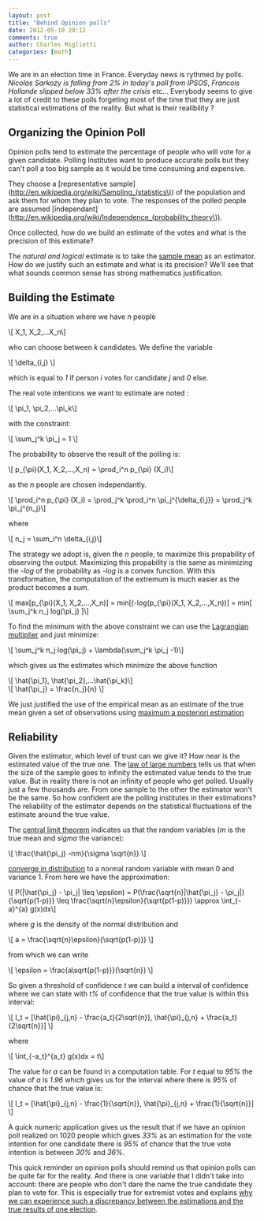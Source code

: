 ```yaml
---
layout: post
title: "Behind Opinion polls"
date: 2012-05-10 20:12
comments: true
author: Charles Miglietti
categories: [math]
---
```


We are in an election time in France. Everyday news is rythmed by
polls. _Nicolas Sarkozy is falling from 2% in today's poll from IPSOS_,
_Francois Hollande slipped below 33% after the crisis_ etc... Everybody
seems to give a lot of credit to these polls forgeting most of the time
that they are just statistical estimations of the reality. But what is their realibility ?  

## Organizing the Opinion Poll

Opinion polls tend to estimate the percentage of people who will vote
for a given candidate. Polling Institutes want to produce accurate polls
but they can't poll a too big sample as it would be time consuming and
expensive.

They choose a [representative sample](http://en.wikipedia.org/wiki/Sampling_(statistics\)) 
of the population and ask them for whom they plan to vote. The responses
of the polled people are assumed [independant](http://en.wikipedia.org/wiki/Independence_(probability_theory\)).

Once collected, how do we build an estimate of the votes and what is the
precision of this estimate? 

The _natural and logical_ estimate is to take the 
[sample mean](http://en.wikipedia.org/wiki/Sample_mean) as an estimator. How do we
justify such an estimate and what is its precision? We'll see that what
sounds common sense has strong mathematics justification.


## Building the Estimate

We are in a situation where we have _n_ people 

<div markdown="0">
\[ X_1, X_2,...X_n\]
</div>

who can choose between _k_ candidates. We define the variable

<div markdown="0">
\[ \delta_{i,j} \]
</div>

which is equal to _1_ if person _i_ votes for candidate
_j_ and _0_ else.

The real vote intentions we want
to estimate are noted :

<div markdown="0">
\[ \pi_1, \pi_2,...\pi_k\]
</div>

with the constraint:
<div markdown="0">
\[ \sum_j^k \pi_j = 1 \]
</div>

The probability to observe the result of the polling is:

<div markdown="0">
\[ p_{\pi}(X_1, X_2,...,X_n) = \prod_i^n p_{\pi} (X_i)\]
</div>

as the _n_ people are chosen independantly.

<div markdown="0">
\[ \prod_i^n p_{\pi} (X_i) = \prod_j^k \prod_i^n \pi_j^{\delta_{i,j}} =
  \prod_j^k \pi_j^{n_j}\]
</div>

where 

<div markdown="0">
\[ n_j = \sum_i^n \delta_{i,j}\]
</div>


The strategy we adopt is, given the _n_ people, to maximize this
propability of observing the output. Maximizing this propability is the
same as minimizing the _-log_ of the probability as _-log_ is a convex
function. With this transformation, the computation of the extremum is
much easier as the product becomes a sum.


<div markdown="0">
\[ max[p_{\pi}(X_1, X_2,...,X_n)] = min[(-log(p_{\pi}(X_1,
        X_2,...,X_n))] = min[ \sum_j^k n_j log(\pi_j) ]\]
</div>

To find the minimum with the above constraint we can use the 
[Lagrangian
multiplier](http://en.wikipedia.org/wiki/Lagrange_multiplier) and just
minimize:

<div markdown="0">
\[ \sum_j^k n_j log(\pi_j) + \lambda(\sum_j^k \pi_j -1)\]
</div>

which gives us the estimates which minimize the above function

<div markdown="0">
\[ \hat{\pi_1}, \hat{\pi_2},...\hat{\pi_k}\]
</div>

<div markdown="0">
\[ \hat{\pi_j} = \frac{n_j}{n} \]
</div>

We just justified the use of the empirical mean as an estimate of the true
mean given a set of observations using [maximum a posteriori
estimation](http://en.wikipedia.org/wiki/Maximum_a_posteriori_estimation)


## Reliability

Given the estimator, which level of trust can we give it? How near is
the estimated value of the true one. The [law of large numbers](http://en.wikipedia.org/wiki/Law_of_large_numbers) 
tells us that when the size of the sample goes to infinity the estimated
value tends to the true value. But in reality there is not an infinity
of people who get polled. Usually just a few thousands are. From one
sample to the other the estimator won't be the same. So how confident are the polling
institutes in their estimations? The reliability of the estimator
depends on the statistical fluctuations of the estimate around the true
value.


The [central limit theorem](http://en.wikipedia.org/wiki/Central_limit_theorem) indicates us that 
the random variables (_m_ is the true mean and _sigma_ the variance): 
<div markdown="0">
\[ \frac{\hat{\pi_j} -nm}{\sigma \sqrt{n}} \] 
</div>

[converge in distribution](http://en.wikipedia.org/wiki/Convergence_in_distribution#Convergence_in_distribution)
to a normal random variable with mean 0 and variance 1. From here we
have the approximation: 


<div markdown="0">
\[ P(|\hat{\pi_j} - \pi_j| \leq \epsilon) = P(\frac{\sqrt{n}|\hat{\pi_j} - \pi_j|}{\sqrt{p(1-p)}} \leq \frac{\sqrt{n}\epsilon}{\sqrt{p(1-p)}}) \approx \int_{-a}^{a} g(x)dx\]
</div>

where _g_ is the density of the normal distribution and 

<div markdown="0">
\[ a = \frac{\sqrt{n}\epsilon}{\sqrt{p(1-p)}} \]
</div>

from which we can write 
<div markdown="0">
\[ \epsilon = \frac{a\sqrt{p(1-p)}}{\sqrt{n}} \]
</div>

So given a threshold of confidence _t_  we can build a interval of
confidence where we can state with _t%_ of confidence that the true
value is within this interval:

<div markdown="0">
\[ I_t = [\hat{\pi}_{j,n} - \frac{a_t}{2\sqrt{n}}, \hat{\pi}_{j,n} + \frac{a_t}{2\sqrt{n}}] \]
</div>

where 

<div markdown="0">
\[ \int_{-a_t}^{a_t} g(x)dx = t\]
</div>

The value for _a_ can be found in a computation table. For _t_ equal to
_95%_ the value of _a_ is _1.96_ which gives us for the interval where there
is _95%_ of chance that the true value is:

<div markdown="0">
\[ I_t = [\hat{\pi}_{j,n} - \frac{1}{\sqrt{n}}, \hat{\pi}_{j,n} + \frac{1}{\sqrt{n}}] \]
</div>

A quick numeric application gives us the result that if we have an
opinion poll realized on 1020 people which gives _33%_ as an estimation
for the vote intention for one candidate there is _95%_ of chance that the
true vote intention is between _30%_ and _36%_.

This quick reminder on opinion polls should remind us that opinion polls
can be quite far for the reality. And there is one variable that I
didn't take into account: there are people who don't dare
the name the true candidate they plan to vote for. This is especially
true for extremist votes and explains [why we can experience such a
discrepancy between the estimations and the true results of one
election](http://www.guardian.co.uk/world/2012/apr/22/marine-le-pen-french-election).




